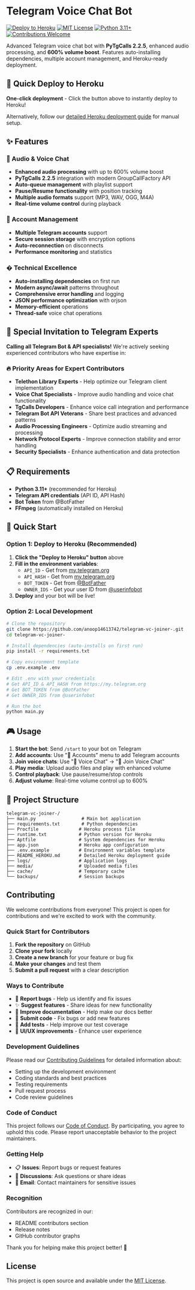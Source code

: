 # Telegram Voice Chat Bot

[![Deploy to Heroku](https://www.herokucdn.com/deploy/button.svg)](https://heroku.com/deploy?template=https://github.com/iambuddy01/telegram-vc-joiner-)
[![MIT License](https://img.shields.io/badge/License-MIT-green.svg)](https://choosealicense.com/licenses/mit/)
[![Python 3.11+](https://img.shields.io/badge/python-3.11+-blue.svg)](https://www.python.org/downloads/)
[![Contributions Welcome](https://img.shields.io/badge/contributions-welcome-brightgreen.svg?style=flat)](CONTRIBUTING.md)

Advanced Telegram voice chat bot with **PyTgCalls 2.2.5**, enhanced audio processing, and **600% volume boost**. Features auto-installing dependencies, multiple account management, and Heroku-ready deployment.

## 🚀 Quick Deploy to Heroku

**One-click deployment** - Click the button above to instantly deploy to Heroku!

Alternatively, follow our [detailed Heroku deployment guide](README_HEROKU.md) for manual setup.

## ✨ Features

### 🎵 Audio & Voice Chat
- **Enhanced audio processing** with up to 600% volume boost
- **PyTgCalls 2.2.5** integration with modern GroupCallFactory API
- **Auto-queue management** with playlist support
- **Pause/Resume functionality** with position tracking
- **Multiple audio formats** support (MP3, WAV, OGG, M4A)
- **Real-time volume control** during playback

### 👥 Account Management
- **Multiple Telegram accounts** support
- **Secure session storage** with encryption options
- **Auto-reconnection** on disconnects
- **Performance monitoring** and statistics

### �️ Technical Excellence
- **Auto-installing dependencies** on first run
- **Modern async/await** patterns throughout
- **Comprehensive error handling** and logging
- **JSON performance optimization** with orjson
- **Memory-efficient** operations
- **Thread-safe** voice chat operations

## 🎯 Special Invitation to Telegram Experts

**Calling all Telegram Bot & API specialists!** We're actively seeking experienced contributors who have expertise in:

### 🔥 Priority Areas for Expert Contributors

- **Telethon Library Experts** - Help optimize our Telegram client implementation
- **Voice Chat Specialists** - Improve audio handling and voice chat functionality
- **TgCalls Developers** - Enhance voice call integration and performance
- **Telegram Bot API Veterans** - Share best practices and advanced patterns
- **Audio Processing Engineers** - Optimize audio streaming and processing
- **Network Protocol Experts** - Improve connection stability and error handling
- **Security Specialists** - Enhance authentication and data protection

## 📋 Requirements

- **Python 3.11+** (recommended for Heroku)
- **Telegram API credentials** (API ID, API Hash)
- **Bot Token** from @BotFather
- **FFmpeg** (automatically installed on Heroku)

## 🚀 Quick Start

### Option 1: Deploy to Heroku (Recommended)

1. **Click the "Deploy to Heroku" button** above
2. **Fill in the environment variables**:
   - `API_ID` - Get from [my.telegram.org](https://my.telegram.org)
   - `API_HASH` - Get from [my.telegram.org](https://my.telegram.org)
   - `BOT_TOKEN` - Get from [@BotFather](https://t.me/BotFather)
   - `OWNER_IDS` - Get your user ID from [@userinfobot](https://t.me/userinfobot)
3. **Deploy** and your bot will be live!

### Option 2: Local Development

```bash
# Clone the repository
git clone https://github.com/anoop14613742/telegram-vc-joiner-.git
cd telegram-vc-joiner-

# Install dependencies (auto-installs on first run)
pip install -r requirements.txt

# Copy environment template
cp .env.example .env

# Edit .env with your credentials
# Get API_ID & API_HASH from https://my.telegram.org
# Get BOT_TOKEN from @BotFather
# Get OWNER_IDS from @userinfobot

# Run the bot
python main.py
```

## 🎮 Usage

1. **Start the bot**: Send `/start` to your bot on Telegram
2. **Add accounts**: Use "👥 Accounts" menu to add Telegram accounts
3. **Join voice chats**: Use "🎤 Voice Chat" → "🎤 Join Voice Chat"
4. **Play media**: Upload audio files and play with enhanced volume
5. **Control playback**: Use pause/resume/stop controls
6. **Adjust volume**: Real-time volume control up to 600%

## 📁 Project Structure

```
telegram-vc-joiner-/
├── main.py                 # Main bot application
├── requirements.txt        # Python dependencies
├── Procfile               # Heroku process file
├── runtime.txt            # Python version for Heroku
├── Aptfile                # System dependencies for Heroku
├── app.json               # Heroku app configuration
├── .env.example           # Environment variables template
├── README_HEROKU.md       # Detailed Heroku deployment guide
├── logs/                  # Application logs
├── media/                 # Uploaded media files
├── cache/                 # Temporary cache
└── backups/               # Session backups
```

## Contributing

We welcome contributions from everyone! This project is open for contributions and we're excited to work with the community.

### Quick Start for Contributors

1. **Fork the repository** on GitHub
2. **Clone your fork** locally
3. **Create a new branch** for your feature or bug fix
4. **Make your changes** and test them
5. **Submit a pull request** with a clear description

### Ways to Contribute

- 🐛 **Report bugs** - Help us identify and fix issues
- ✨ **Suggest features** - Share ideas for new functionality
- 📝 **Improve documentation** - Help make our docs better
- 🔧 **Submit code** - Fix bugs or add new features
- 🧪 **Add tests** - Help improve our test coverage
- 🎨 **UI/UX improvements** - Enhance user experience

### Development Guidelines

Please read our [Contributing Guidelines](CONTRIBUTING.md) for detailed information about:

- Setting up the development environment
- Coding standards and best practices
- Testing requirements
- Pull request process
- Code review guidelines

### Code of Conduct

This project follows our [Code of Conduct](CODE_OF_CONDUCT.md). By participating, you agree to uphold this code. Please report unacceptable behavior to the project maintainers.

### Getting Help

- 📋 **Issues**: Report bugs or request features
- 💬 **Discussions**: Ask questions or share ideas
- 📧 **Email**: Contact maintainers for sensitive issues

### Recognition

Contributors are recognized in our:
- README contributors section
- Release notes
- GitHub contributor graphs

Thank you for helping make this project better! 🙏

## License

This project is open source and available under the [MIT License](LICENSE).
